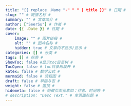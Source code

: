 ```yaml
---
title: "{{ replace .Name "-" " " | title }}" # 日期 #
slug: "" # 链接名称 #
summary: "" # 文章简介 #
author: ["SeerSu"] # 作者 #
date: {{ .Date }} # 日期 #
cover:
    image: "" # 图片链接 #
    alt: "" # 图片名称 #
    hidden: true # 文章内不显示/显示 #
categories: [] # 分类 #
tags: [] # 标签 #
ShowToc: false #显示toc目录树 #
TocOpen: false # toc目录树展开 #
katex: false # 数学公式 #
mermaid: false # 流程图 #
draft: false # 草稿与否 #
weight: false # 置顶 #
hidemeta: false # 隐藏页面元素如：作者、时间等 #
# description: "Desc Text." # 单页面标题 #
---
```



